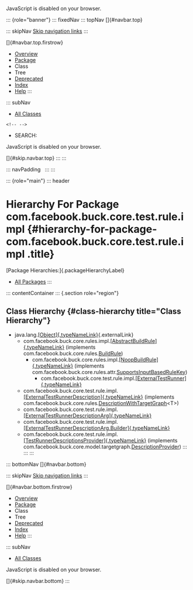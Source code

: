 <div>

JavaScript is disabled on your browser.

</div>

::: {role="banner"}
::: fixedNav
::: topNav
[]{#navbar.top}

::: skipNav
[Skip navigation links](#skip.navbar.top "Skip navigation links")
:::

[]{#navbar.top.firstrow}

-   [Overview](../../../../../../../index.html)
-   [Package](package-summary.html)
-   Class
-   Tree
-   [Deprecated](../../../../../../../deprecated-list.html)
-   [Index](../../../../../../../index-all.html)
-   [Help](../../../../../../../help-doc.html)
:::

::: subNav
-   [All Classes](../../../../../../../allclasses.html)

```{=html}
<!-- -->
```
-   SEARCH:

<div>

<div>

JavaScript is disabled on your browser.

</div>

</div>

[]{#skip.navbar.top}
:::
:::

::: navPadding
 
:::
:::

::: {role="main"}
::: header
# Hierarchy For Package com.facebook.buck.core.test.rule.impl {#hierarchy-for-package-com.facebook.buck.core.test.rule.impl .title}

[Package Hierarchies:]{.packageHierarchyLabel}

-   [All Packages](../../../../../../../overview-tree.html)
:::

::: contentContainer
::: {.section role="region"}
## Class Hierarchy {#class-hierarchy title="Class Hierarchy"}

-   java.lang.[[Object]{.typeNameLink}](http://docs.oracle.com/javase/7/docs/api/java/lang/Object.html?is-external=true "class or interface in java.lang"){.externalLink}
    -   com.facebook.buck.core.rules.impl.[[AbstractBuildRule]{.typeNameLink}](../../../rules/impl/AbstractBuildRule.html "class in com.facebook.buck.core.rules.impl")
        (implements
        com.facebook.buck.core.rules.[BuildRule](../../../rules/BuildRule.html "interface in com.facebook.buck.core.rules"))
        -   com.facebook.buck.core.rules.impl.[[NoopBuildRule]{.typeNameLink}](../../../rules/impl/NoopBuildRule.html "class in com.facebook.buck.core.rules.impl")
            (implements
            com.facebook.buck.core.rules.attr.[SupportsInputBasedRuleKey](../../../rules/attr/SupportsInputBasedRuleKey.html "interface in com.facebook.buck.core.rules.attr"))
            -   com.facebook.buck.core.test.rule.impl.[[ExternalTestRunner]{.typeNameLink}](ExternalTestRunner.html "class in com.facebook.buck.core.test.rule.impl")
    -   com.facebook.buck.core.test.rule.impl.[[ExternalTestRunnerDescription]{.typeNameLink}](ExternalTestRunnerDescription.html "class in com.facebook.buck.core.test.rule.impl")
        (implements
        com.facebook.buck.core.rules.[DescriptionWithTargetGraph](../../../rules/DescriptionWithTargetGraph.html "interface in com.facebook.buck.core.rules")\<T\>)
    -   com.facebook.buck.core.test.rule.impl.[[ExternalTestRunnerDescriptionArg]{.typeNameLink}](ExternalTestRunnerDescriptionArg.html "class in com.facebook.buck.core.test.rule.impl")
    -   com.facebook.buck.core.test.rule.impl.[[ExternalTestRunnerDescriptionArg.Builder]{.typeNameLink}](ExternalTestRunnerDescriptionArg.Builder.html "class in com.facebook.buck.core.test.rule.impl")
    -   com.facebook.buck.core.test.rule.impl.[[TestRunnerDescriptionsProvider]{.typeNameLink}](TestRunnerDescriptionsProvider.html "class in com.facebook.buck.core.test.rule.impl")
        (implements
        com.facebook.buck.core.model.targetgraph.[DescriptionProvider](../../../model/targetgraph/DescriptionProvider.html "interface in com.facebook.buck.core.model.targetgraph"))
:::
:::
:::

::: bottomNav
[]{#navbar.bottom}

::: skipNav
[Skip navigation links](#skip.navbar.bottom "Skip navigation links")
:::

[]{#navbar.bottom.firstrow}

-   [Overview](../../../../../../../index.html)
-   [Package](package-summary.html)
-   Class
-   Tree
-   [Deprecated](../../../../../../../deprecated-list.html)
-   [Index](../../../../../../../index-all.html)
-   [Help](../../../../../../../help-doc.html)
:::

::: subNav
-   [All Classes](../../../../../../../allclasses.html)

<div>

<div>

JavaScript is disabled on your browser.

</div>

</div>

[]{#skip.navbar.bottom}
:::
